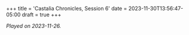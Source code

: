 +++
title = 'Castalia Chronicles, Session 6'
date = 2023-11-30T13:56:47-05:00
draft = true
+++

*Played on 2023-11-26.*

## 
